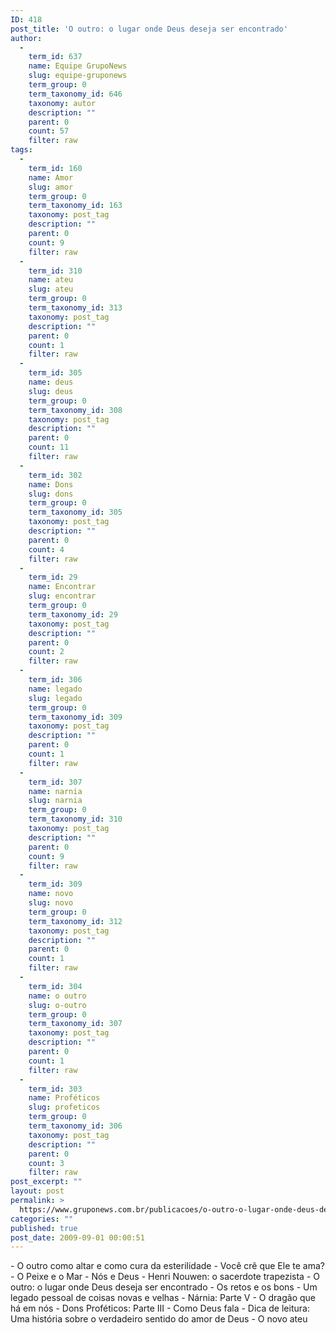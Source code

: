 ```yaml
---
ID: 418
post_title: 'O outro: o lugar onde Deus deseja ser encontrado'
author:
  - 
    term_id: 637
    name: Equipe GrupoNews
    slug: equipe-gruponews
    term_group: 0
    term_taxonomy_id: 646
    taxonomy: autor
    description: ""
    parent: 0
    count: 57
    filter: raw
tags:
  - 
    term_id: 160
    name: Amor
    slug: amor
    term_group: 0
    term_taxonomy_id: 163
    taxonomy: post_tag
    description: ""
    parent: 0
    count: 9
    filter: raw
  - 
    term_id: 310
    name: ateu
    slug: ateu
    term_group: 0
    term_taxonomy_id: 313
    taxonomy: post_tag
    description: ""
    parent: 0
    count: 1
    filter: raw
  - 
    term_id: 305
    name: deus
    slug: deus
    term_group: 0
    term_taxonomy_id: 308
    taxonomy: post_tag
    description: ""
    parent: 0
    count: 11
    filter: raw
  - 
    term_id: 302
    name: Dons
    slug: dons
    term_group: 0
    term_taxonomy_id: 305
    taxonomy: post_tag
    description: ""
    parent: 0
    count: 4
    filter: raw
  - 
    term_id: 29
    name: Encontrar
    slug: encontrar
    term_group: 0
    term_taxonomy_id: 29
    taxonomy: post_tag
    description: ""
    parent: 0
    count: 2
    filter: raw
  - 
    term_id: 306
    name: legado
    slug: legado
    term_group: 0
    term_taxonomy_id: 309
    taxonomy: post_tag
    description: ""
    parent: 0
    count: 1
    filter: raw
  - 
    term_id: 307
    name: narnia
    slug: narnia
    term_group: 0
    term_taxonomy_id: 310
    taxonomy: post_tag
    description: ""
    parent: 0
    count: 9
    filter: raw
  - 
    term_id: 309
    name: novo
    slug: novo
    term_group: 0
    term_taxonomy_id: 312
    taxonomy: post_tag
    description: ""
    parent: 0
    count: 1
    filter: raw
  - 
    term_id: 304
    name: o outro
    slug: o-outro
    term_group: 0
    term_taxonomy_id: 307
    taxonomy: post_tag
    description: ""
    parent: 0
    count: 1
    filter: raw
  - 
    term_id: 303
    name: Proféticos
    slug: profeticos
    term_group: 0
    term_taxonomy_id: 306
    taxonomy: post_tag
    description: ""
    parent: 0
    count: 3
    filter: raw
post_excerpt: ""
layout: post
permalink: >
  https://www.gruponews.com.br/publicacoes/o-outro-o-lugar-onde-deus-deseja-ser-encontrado
categories: ""
published: true
post_date: 2009-09-01 00:00:51
---
```

<div id="_mcePaste" style="position: absolute; left: -10000px; top: 0px; width: 1px; height: 1px; overflow-x: hidden; overflow-y: hidden;">- O outro como altar e como cura da esterilidade</div>
<div id="_mcePaste" style="position: absolute; left: -10000px; top: 0px; width: 1px; height: 1px; overflow-x: hidden; overflow-y: hidden;">- Você crê que Ele te ama?</div>
<div id="_mcePaste" style="position: absolute; left: -10000px; top: 0px; width: 1px; height: 1px; overflow-x: hidden; overflow-y: hidden;">- O Peixe e o Mar - Nós e Deus</div>
<div id="_mcePaste" style="position: absolute; left: -10000px; top: 0px; width: 1px; height: 1px; overflow-x: hidden; overflow-y: hidden;">- Henri Nouwen: o sacerdote trapezista</div>
<div id="_mcePaste" style="position: absolute; left: -10000px; top: 0px; width: 1px; height: 1px; overflow-x: hidden; overflow-y: hidden;">- O outro: o lugar onde Deus deseja ser encontrado</div>
<div id="_mcePaste" style="position: absolute; left: -10000px; top: 0px; width: 1px; height: 1px; overflow-x: hidden; overflow-y: hidden;">- Os retos e os bons</div>
<div id="_mcePaste" style="position: absolute; left: -10000px; top: 0px; width: 1px; height: 1px; overflow-x: hidden; overflow-y: hidden;">- Um legado pessoal de coisas novas e velhas</div>
<div id="_mcePaste" style="position: absolute; left: -10000px; top: 0px; width: 1px; height: 1px; overflow-x: hidden; overflow-y: hidden;">- Nárnia: Parte V - O dragão que há em nós</div>
<div id="_mcePaste" style="position: absolute; left: -10000px; top: 0px; width: 1px; height: 1px; overflow-x: hidden; overflow-y: hidden;">- Dons Proféticos: Parte III - Como Deus fala</div>
<div id="_mcePaste" style="position: absolute; left: -10000px; top: 0px; width: 1px; height: 1px; overflow-x: hidden; overflow-y: hidden;">- Dica de leitura: Uma história sobre o verdadeiro sentido do amor de Deus</div>
<div id="_mcePaste" style="position: absolute; left: -10000px; top: 0px; width: 1px; height: 1px; overflow-x: hidden; overflow-y: hidden;">- O novo ateu</div>
- O outro como altar e como cura da esterilidade
- Você crê que Ele te ama?
- O Peixe e o Mar - Nós e Deus
- Henri Nouwen: o sacerdote trapezista
- O outro: o lugar onde Deus deseja ser encontrado
- Os retos e os bons
- Um legado pessoal de coisas novas e velhas
- Nárnia: Parte V - O dragão que há em nós
- Dons Proféticos: Parte III - Como Deus fala
- Dica de leitura: Uma história sobre o verdadeiro sentido do amor de Deus
- O novo ateu